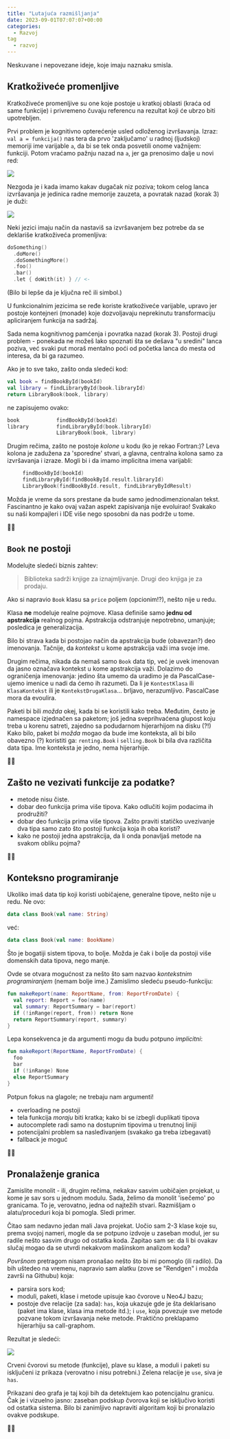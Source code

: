 ```yaml
---
title: "Lutajuća razmišljanja"
date: 2023-09-01T07:07:07+00:00
categories:
  - Razvoj
tag
  - razvoj
---
```


Neskuvane i nepovezane ideje, koje imaju naznaku smisla.

<!--more-->

## Kratkoživeće promenljive

Kratkoživeće promenljive su one koje postoje u kratkoj oblasti (kraća od same funkcije) i privremeno čuvaju referencu na rezultat koji će ubrzo biti upotrebljen.

Prvi problem je kognitivno opterećenje usled odloženog izvršavanja. Izraz: `val a = funkcija()` nas tera da prvo 'zaključamo' u radnoj (ljudskoj) memoriji ime varijable `a`, da bi se tek onda posvetili onome važnijem: funkciji. Potom vraćamo pažnju nazad na `a`, jer ga prenosimo dalje u novi red:

![](1.png)

Nezgoda je i kada imamo kakav dugačak niz poziva; tokom celog lanca izvršavanja je jedinica radne memorije zauzeta, a povratak nazad (korak 3) je duži:

![](2.png)

Neki jezici imaju način da nastaviš sa izvršavanjem bez potrebe da se deklariše kratkoživeća promenljiva:

```kt
doSomething()
  .doMore()
  .doSomethingMore()
  .foo()
  .bar()
  .let { doWith(it) } // <-

```

(Bilo bi lepše da je ključna reč ili simbol.)

U funkcionalnim jezicima se ređe koriste kratkoživeće varijable, upravo jer postoje kontejneri (monade) koje dozvoljavaju neprekinutu transformaciju apliciranjem funkcija na sadržaj.

Sada nema kognitivnog pamćenja i povratka nazad (korak 3). Postoji drugi problem - ponekada ne možeš lako spoznati šta se dešava "u sredini" lanca poziva, već svaki put moraš mentalno poći od početka lanca do mesta od interesa, da bi ga razumeo.

Ako je to sve tako, zašto onda sledeći kod:

```kt
val book = findBookById(bookId)
val library = findLibraryById(book.libraryId)
return LibraryBook(book, library)
```

ne zapisujemo ovako:

```kt
book            findBookById(bookId)
library         findLibraryById(book.libraryId)
                LibraryBook(book, library)
```

Drugim rečima, zašto ne postoje _kolone_ u kodu (ko je rekao Fortran:)? Leva kolona je zadužena za 'sporedne' stvari, a glavna, centralna kolona samo za izvršavanja i izraze. Mogli bi i da imamo implicitna imena varijabli:

```kt
     findBookById(bookId)
     findLibraryById(findBookById.result.libraryId)
     LibraryBook(findBookById.result, findLibraryByIdResult)
```

Možda je vreme da sors prestane da bude samo jednodimenzionalan tekst. Fascinantno je kako ovaj važan aspekt zapisivanja nije evoluirao! Svakako su naši kompajleri i IDE više nego sposobni da nas podrže u tome.

🤷‍♂️


## `Book` ne postoji

Modelujte sledeći biznis zahtev:

> Biblioteka sadrži knjige za iznajmljivanje. Drugi deo knjiga je za prodaju.

Ako si napravio `Book` klasu sa `price` poljem (opcionim!?), nešto nije u redu.

Klasa **ne** modeluje realne pojmove. Klasa definiše samo **jednu od apstrakcija** realnog pojma. Apstrakcija odstranjuje nepotrebno, umanjuje; posledica je generalizacija.

Bilo bi strava kada bi postojao način da apstrakcija bude (obavezan?) deo imenovanja. Tačnije, da _kontekst_ u kome apstrakcija važi ima svoje ime.

Drugim rečima, nikada da nemaš samo `Book` data tip, već je uvek imenovan da jasno označava kontekst u kome apstrakcija važi. Dolazimo do ograničenja imenovanja: jedino šta umemo da uradimo je da PascalCase-ujemo imenice u nadi da ćemo ih razumeti. Da li je `KontestKlasa` ili `KlasaKontekst` ili je `KontekstDrugaKlasa`... brljavo, nerazumljivo. PascalCase mora da evoulira.

Paketi bi bili _možda_ okej, kada bi se koristili kako treba. Međutim, često je namespace izjednačen sa paketom; još jedna sveprihvaćena glupost koju treba u korenu satreti, zajedno sa podudarnom hijerarhijom na disku (?!) Kako bilo, paket bi _možda_ mogao da bude ime konteksta, ali bi bilo obavezno (?) koristiti ga: `renting.Book` i `selling.Book` bi bila dva različita data tipa. Ime konteksta je jedno, nema hijerarhije.

🤷‍♂️


## Zašto ne vezivati funkcije za podatke?

+ metode nisu čiste.
+ dobar deo funkcija prima više tipova. Kako odlučiti kojim podacima ih prodružiti?
+ dobar deo funkcija prima više tipova. Zašto praviti statičko uvezivanje dva tipa samo zato što postoji funkcija koja ih oba koristi?
+ kako ne postoji jedna apstrakcija, da li onda ponavljaš metode na svakom obliku pojma?

🤷‍♂️

## Konteksno programiranje

Ukoliko imaš data tip koji koristi uobičajene, generalne tipove, nešto nije u redu. Ne ovo:

```kt
data class Book(val name: String)
```

već:

```kt
data class Book(val name: BookName)
```

Što je bogatiji sistem tipova, to bolje. Možda je čak i bolje da postoji više domenskih data tipova, nego manje.

Ovde se otvara mogućnost za nešto što sam nazvao _kontekstnim programiranjem_ (nemam bolje ime.) Zamislimo sledeću pseudo-funkciju:

```kt
fun makeReport(name: ReportName, from: ReportFromDate) {
  val report: Report = foo(name)
  val summary: ReportSummary = bar(report)
  if (!inRange(report, from)) return None
  return ReportSummary(report, summary)
}
```

Lepa konsekvenca je da argumenti mogu da budu potpuno _implicitni_:

```kt
fun makeReport(ReportName, ReportFromDate) {
  foo
  bar
  if (!inRange) None
  else ReportSummary
}
```

Potpun fokus na glagole; ne trebaju nam argumenti!

+ overloading ne postoji
+ tela funkcija _moraju_ biti kratka; kako bi se izbegli duplikati tipova
+ autocomplete radi samo na dostupnim tipovima u trenutnoj liniji
+ potencijalni problem sa nasleđivanjem (svakako ga treba izbegavati)
+ fallback je moguć

🤷‍♂️

## Pronalaženje granica

Zamislite monolit - ili, drugim rečima, nekakav sasvim uobičajen projekat, u kome je sav sors u jednom modulu. Sada, želimo da monolit 'isečemo' po granicama. To je, verovatno, jedna od najtežih stvari. Razmišljam o alatu/proceduri koja bi pomogla. Sledi primer.

Čitao sam nedavno jedan mali Java projekat. Uočio sam 2-3 klase koje su, prema svojoj nameri, mogle da se potpuno izdvoje u zaseban modul, jer su radile nešto sasvim drugo od ostatka koda. Zapitao sam se: da li bi ovakav slučaj mogao da se utvrdi nekakvom mašinskom analizom koda?

_Površnom_ pretragom nisam pronašao nešto što bi mi pomoglo (ili radilo). Da bih uštedeo na vremenu, napravio sam alatku (zove se "Rendgen" i možda završi na Githubu) koja:

+ parsira sors kod;
+ moduli, paketi, klase i metode upisuje kao čvorove u Neo4J bazu;
+ postoje dve relacije (za sada): `has`, koja ukazuje gde je šta deklarisano (paket ima klase, klasa ima metode itd.); i `use`, koja povezuje sve metode pozvane tokom izvršavanja neke metode. Praktično preklapamo hijerarhiju sa call-graphom.

Rezultat je sledeći:

![](3.png)

Crveni čvorovi su metode (funkcije), plave su klase, a moduli i paketi su isključeni iz prikaza (verovatno i nisu potrebni.) Zelena relacije je `use`, siva je `has`.

Prikazani deo grafa je taj koji bih da detektujem kao potencijalnu granicu. Čak je i vizuelno jasno: zaseban podskup čvorova koji se isključivo koristi od ostatka sistema. Bilo bi zanimljivo napraviti algoritam koji bi pronalazio ovakve podskupe.

🤷‍♂️